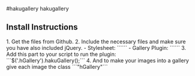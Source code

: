 #hakugallery
hakugallery

<h2>Install Instructions</h2>
1. Get the files from Github.
2. Include the necessary files and make sure you have also included jQuery.
 - Stylesheet: ```<link rel="stylesheet/less" href="path/hakuGallery.css">```
 - Gallery Plugin: ```<script src="path/hakuGallery.js"></script>```
3. Add this part to your script to run the plugin: ```$('.hGallery').hakuGallery();```
4. And to make your images into a gallery give each image the class ```"hGallery"```
